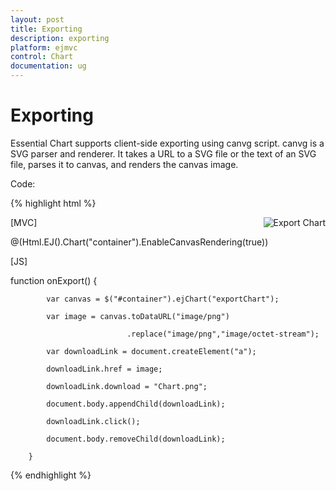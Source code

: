```yaml
---
layout: post
title: Exporting
description: exporting
platform: ejmvc
control: Chart
documentation: ug
---
```


# Exporting

Essential Chart supports client-side exporting using canvg script. canvg is a SVG parser and renderer. It takes a URL to a SVG file or the text of an SVG file, parses it to canvas, and renders the canvas image. 

Code:



{% highlight html %}

<img src="../images/chart/export.png" onclick="onExport()" title="Export Chart" style="float: right" />

<div id="container"></div> 



[MVC]



@(Html.EJ().Chart("container").EnableCanvasRendering(true))



[JS]



function onExport() {

            var canvas = $("#container").ejChart("exportChart");

            var image = canvas.toDataURL("image/png")

                              .replace("image/png","image/octet-stream");

            var downloadLink = document.createElement("a");

            downloadLink.href = image;

            downloadLink.download = "Chart.png";

            document.body.appendChild(downloadLink);

            downloadLink.click();

            document.body.removeChild(downloadLink);

        }


{% endhighlight  %}


